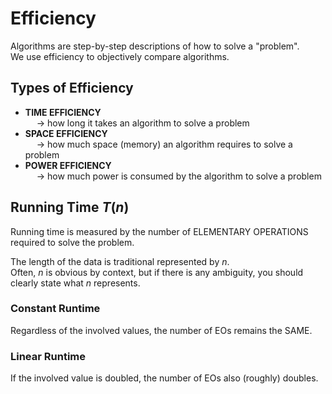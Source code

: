 # Efficiency
Algorithms are step-by-step descriptions of how to solve a "problem". <br>
We use efficiency to objectively compare algorithms.

## Types of Efficiency
- **TIME EFFICIENCY** <br>
&emsp; → how long it takes an algorithm to solve a problem
- **SPACE EFFICIENCY** <br> 
&emsp; → how much space (memory) an algorithm requires to solve a problem
- **POWER EFFICIENCY** <br>
&emsp; → how much power is consumed by the algorithm to solve a problem

## Running Time $T(n)$
Running time is measured by the number of ELEMENTARY OPERATIONS required to solve the problem. <br>

The length of the data is traditional represented by $n$. <br>
Often, $n$ is obvious by context, but if there is any ambiguity, you should clearly state what $n$ represents. 

### Constant Runtime
Regardless of the involved values, the number of EOs remains the SAME. 

### Linear Runtime
If the involved value is doubled, the number of EOs also (roughly) doubles. 
